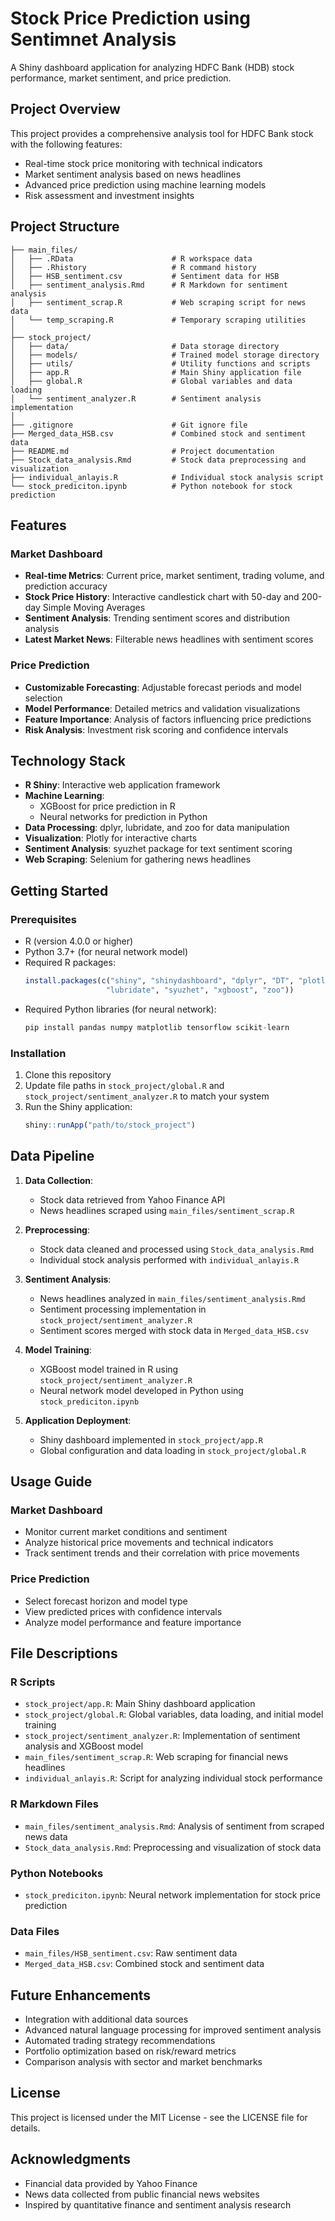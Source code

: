 # Stock Price Prediction using Sentimnet Analysis

A Shiny dashboard application for analyzing HDFC Bank (HDB) stock performance, market sentiment, and price prediction.

## Project Overview

This project provides a comprehensive analysis tool for HDFC Bank stock with the following features:
- Real-time stock price monitoring with technical indicators
- Market sentiment analysis based on news headlines
- Advanced price prediction using machine learning models
- Risk assessment and investment insights

## Project Structure

```
├── main_files/
│   ├── .RData                      # R workspace data
│   ├── .Rhistory                   # R command history
│   ├── HSB_sentiment.csv           # Sentiment data for HSB
│   ├── sentiment_analysis.Rmd      # R Markdown for sentiment analysis
│   ├── sentiment_scrap.R           # Web scraping script for news data
│   └── temp_scraping.R             # Temporary scraping utilities
│
├── stock_project/
│   ├── data/                       # Data storage directory
│   ├── models/                     # Trained model storage directory
│   ├── utils/                      # Utility functions and scripts
│   ├── app.R                       # Main Shiny application file
│   ├── global.R                    # Global variables and data loading
│   └── sentiment_analyzer.R        # Sentiment analysis implementation
│
├── .gitignore                      # Git ignore file
├── Merged_data_HSB.csv             # Combined stock and sentiment data
├── README.md                       # Project documentation
├── Stock_data_analysis.Rmd         # Stock data preprocessing and visualization
├── individual_anlayis.R            # Individual stock analysis script
└── stock_prediciton.ipynb          # Python notebook for stock prediction
```

## Features

### Market Dashboard
- **Real-time Metrics**: Current price, market sentiment, trading volume, and prediction accuracy
- **Stock Price History**: Interactive candlestick chart with 50-day and 200-day Simple Moving Averages
- **Sentiment Analysis**: Trending sentiment scores and distribution analysis
- **Latest Market News**: Filterable news headlines with sentiment scores

### Price Prediction
- **Customizable Forecasting**: Adjustable forecast periods and model selection
- **Model Performance**: Detailed metrics and validation visualizations
- **Feature Importance**: Analysis of factors influencing price predictions
- **Risk Analysis**: Investment risk scoring and confidence intervals

## Technology Stack

- **R Shiny**: Interactive web application framework
- **Machine Learning**: 
  - XGBoost for price prediction in R
  - Neural networks for prediction in Python
- **Data Processing**: dplyr, lubridate, and zoo for data manipulation
- **Visualization**: Plotly for interactive charts
- **Sentiment Analysis**: syuzhet package for text sentiment scoring
- **Web Scraping**: Selenium for gathering news headlines

## Getting Started

### Prerequisites
- R (version 4.0.0 or higher)
- Python 3.7+ (for neural network model)
- Required R packages:
  ```R
  install.packages(c("shiny", "shinydashboard", "dplyr", "DT", "plotly", 
                    "lubridate", "syuzhet", "xgboost", "zoo"))
  ```
- Required Python libraries (for neural network):
  ```python
  pip install pandas numpy matplotlib tensorflow scikit-learn
  ```

### Installation
1. Clone this repository
2. Update file paths in `stock_project/global.R` and `stock_project/sentiment_analyzer.R` to match your system
3. Run the Shiny application:
   ```R
   shiny::runApp("path/to/stock_project")
   ```

## Data Pipeline

1. **Data Collection**:
   - Stock data retrieved from Yahoo Finance API
   - News headlines scraped using `main_files/sentiment_scrap.R`

2. **Preprocessing**:
   - Stock data cleaned and processed using `Stock_data_analysis.Rmd`
   - Individual stock analysis performed with `individual_anlayis.R`

3. **Sentiment Analysis**:
   - News headlines analyzed in `main_files/sentiment_analysis.Rmd`
   - Sentiment processing implementation in `stock_project/sentiment_analyzer.R`
   - Sentiment scores merged with stock data in `Merged_data_HSB.csv`

4. **Model Training**:
   - XGBoost model trained in R using `stock_project/sentiment_analyzer.R`
   - Neural network model developed in Python using `stock_prediciton.ipynb`

5. **Application Deployment**:
   - Shiny dashboard implemented in `stock_project/app.R`
   - Global configuration and data loading in `stock_project/global.R`

## Usage Guide

### Market Dashboard
- Monitor current market conditions and sentiment
- Analyze historical price movements and technical indicators
- Track sentiment trends and their correlation with price movements

### Price Prediction
- Select forecast horizon and model type
- View predicted prices with confidence intervals
- Analyze model performance and feature importance

## File Descriptions

### R Scripts
- `stock_project/app.R`: Main Shiny dashboard application
- `stock_project/global.R`: Global variables, data loading, and initial model training
- `stock_project/sentiment_analyzer.R`: Implementation of sentiment analysis and XGBoost model
- `main_files/sentiment_scrap.R`: Web scraping for financial news headlines
- `individual_anlayis.R`: Script for analyzing individual stock performance

### R Markdown Files
- `main_files/sentiment_analysis.Rmd`: Analysis of sentiment from scraped news data
- `Stock_data_analysis.Rmd`: Preprocessing and visualization of stock data

### Python Notebooks
- `stock_prediciton.ipynb`: Neural network implementation for stock price prediction

### Data Files
- `main_files/HSB_sentiment.csv`: Raw sentiment data
- `Merged_data_HSB.csv`: Combined stock and sentiment data

## Future Enhancements

- Integration with additional data sources
- Advanced natural language processing for improved sentiment analysis
- Automated trading strategy recommendations
- Portfolio optimization based on risk/reward metrics
- Comparison analysis with sector and market benchmarks

## License

This project is licensed under the MIT License - see the LICENSE file for details.

## Acknowledgments

- Financial data provided by Yahoo Finance
- News data collected from public financial news websites
- Inspired by quantitative finance and sentiment analysis research